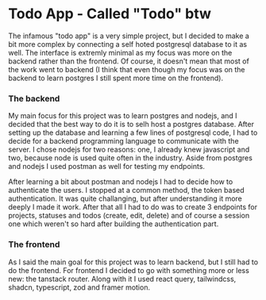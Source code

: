 # Todo App - Called "Todo" btw
The infamous "todo app" is a very simple project, but I decided to make a bit more complex by connecting a self hoted postgresql database to it as well.
The interface is extremly minimal as my focus was more on the backend rather than the frontend. Of course, it doesn't mean that most of the work went to backend (I think that
even though my focus was on the backend to learn postgres I still spent more time on the frontend).

### The backend
My main focus for this project was to learn postgres and nodejs, and I decided that the best way to do it is to selh host a postgres database.
After setting up the database and learning a few lines of postgresql code, I had to decide for a backend programming language to communicate with the server.
I chose nodejs for two reasons: one, I already knew javascript and two, because node is used quite often in the industry.
Aside from postgres and nodejs I used postman as well for testing my endpoints.

After learning a bit about postman and nodejs I had to decide how to authenticate the users. I stopped at a common method, the token based authentication. It was quite challanging, but after
understanding it more deeply I made it work. After that all I had to do was to create 3 endpoints for projects, statuses and todos (create, edit, delete) and of course a session one which
weren't so hard after building the authentication part.

### The frontend
As I said the main goal for this project was to learn backend, but I still had to do the frontend.
For frontend I decided to go with something more or less new: the tanstack router. Along with it I used react query, tailwindcss, shadcn, typescript, zod and framer motion.
